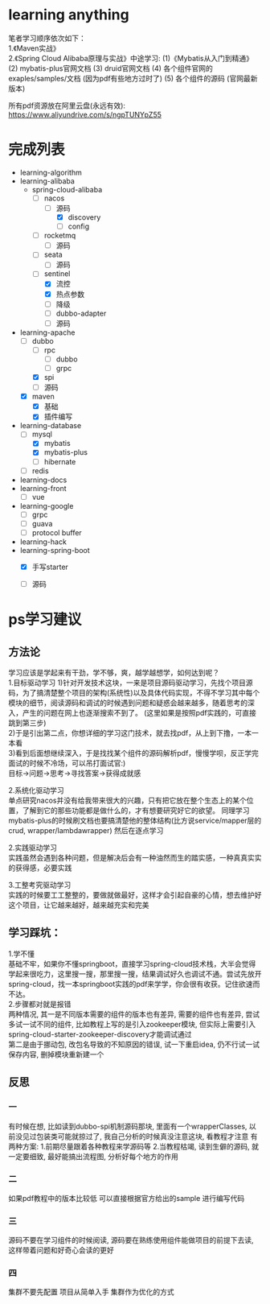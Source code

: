 # learning anything 

笔者学习顺序依次如下：  
1.《Maven实战》  
2.《Spring Cloud Alibaba原理与实战》中途学习:
(1)《Mybatis从入门到精通》
(2) mybatis-plus官网文档
(3) druid官网文档
(4) 各个组件官网的 exaples/samples/文档 (因为pdf有些地方过时了)
(5) 各个组件的源码 (官网最新版本)

所有pdf资源放在阿里云盘(永远有效): https://www.aliyundrive.com/s/ngpTUNYpZ55

# 完成列表
- learning-algorithm
- learning-alibaba
    - spring-cloud-alibaba
        - [ ] nacos
          - [ ] 源码
            - [x] discovery
            - [ ] config
        - [ ] rocketmq
            - [ ] 源码
        - [ ] seata
            - [ ] 源码
        - [ ] sentinel
            - [x] 流控
            - [x] 热点参数
            - [ ] 降级
            - [ ] dubbo-adapter
            - [ ] 源码
- learning-apache
    - [ ] dubbo
        - [ ] rpc
            - [ ] dubbo
            - [ ] grpc
        - [x] spi
        - [ ] 源码
    - [x] maven
      - [x] 基础
      - [x] 插件编写
- learning-database
    - [ ] mysql
        - [x] mybatis
        - [x] mybatis-plus
        - [ ] hibernate
    - [ ] redis
- learning-docs
- learning-front
    - [ ] vue
- learning-google
  - [ ] grpc
  - [ ] guava
  - [ ] protocol buffer
- learning-hack
- learning-spring-boot
  - [x] 手写starter
  - [ ] 源码


# ps学习建议  
## 方法论
学习应该是学起来有干劲，学不够，爽，越学越想学，如何达到呢？  
1.目标驱动学习
1)针对开发技术这块，一来是项目源码驱动学习，先找个项目源码，为了搞清楚整个项目的架构(系统性)以及具体代码实现，不得不学习其中每个模块的细节，阅读源码和调试的时候遇到问题和疑惑会越来越多，随着思考的深入，产生的问题在网上也逐渐搜索不到了。  (这里如果是按照pdf实践的，可直接跳到第三步)  
2)于是引出第二点，你想详细的学习这门技术，就去找pdf，从上到下撸，一本一本看  
3)看到后面想继续深入，于是找找某个组件的源码解析pdf，慢慢学呗，反正学完面试的时候不冷场，可以吊打面试官:)  
目标->问题->思考->寻找答案->获得成就感  

2.系统化驱动学习  
单点研究nacos并没有给我带来很大的兴趣，只有把它放在整个生态上的某个位置，了解到它的那些功能都是做什么的，才有想要研究好它的欲望。
同理学习mybatis-plus的时候刷文档也要搞清楚他的整体结构(比方说service/mapper层的crud, wrapper/lambdawrapper)  然后在逐点学习

2.实践驱动学习  
实践虽然会遇到各种问题，但是解决后会有一种油然而生的踏实感，一种真真实实的获得感，必要实践  

3.工整考究驱动学习  
实践的时候要工工整整的，要做就做最好，这样才会引起自豪的心情，想去维护好这个项目，让它越来越好，越来越充实和完美  

## 学习踩坑：  
1.学不懂  
基础不牢，如果你不懂springboot，直接学习spring-cloud技术栈，大半会觉得学起来很吃力，这里搜一搜，那里搜一搜，结果调试好久也调试不通。尝试先放开spring-cloud，找一本springboot实践的pdf来学学，你会很有收获。记住欲速而不达。  
2.步骤都对就是报错  
两种情况, 其一是不同版本需要的组件的版本也有差异, 需要的组件也有差异, 尝试多试一试不同的组件, 比如教程上写的是引入zookeeper模块, 但实际上需要引入spring-cloud-starter-zookeeper-discovery才能调试通过  
第二是由于挪动包, 改包名导致的不知原因的错误, 试一下重启idea, 仍不行试一试保存内容, 删掉模块重新建一个  

## 反思
### 一 
有时候在想, 比如读到dubbo-spi机制源码那块, 里面有一个wrapperClasses, 以前没见过包装类可能就掠过了, 我自己分析的时候真没注意这块, 看教程才注意
有两种方案:
1.前期尽量跟着各种教程来学源码等
2.当教程枯竭, 读到生僻的源码, 就一定要细致, 最好能搞出流程图, 分析好每个地方的作用

### 二
如果pdf教程中的版本比较低 可以直接根据官方给出的sample 进行编写代码

### 三
源码不要在学习组件的时候阅读, 源码要在熟练使用组件能做项目的前提下去读, 这样带着问题和好奇心会读的更好

### 四
集群不要先配置 项目从简单入手 集群作为优化的方式